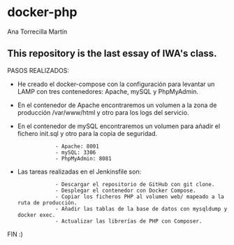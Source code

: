 # docker-php

Ana Torrecilla Martín

This repository is the last essay of IWA's class.
----------------------------------------------------------------------------------------

PASOS REALIZADOS:

  - He creado el docker-compose con la configuración para levantar un LAMP con tres contenedores: Apache, mySQL y PhpMyAdmin.
  - En el contenedor de Apache encontraremos un volumen a la zona de producción /var/www/html y otro para los logs del servicio.
  - En el contenedor de mySQL encontraremos un volumen para añadir el fichero init.sql y otro para la copia de seguridad.  
  
                    - Apache: 8001
                    - mySQL: 3306
                    - PhpMyAdmin: 8081
                    
  - Las tareas realizadas en el Jenkinsfile son:  
  
                    - Descargar el repositorio de GitHub con git clone.
                    - Desplegar el contenedor con Docker Compose.
                    - Copiar los ficheros PHP al volumen web/ mapeado a la ruta de producción.
                    - Añadir las tablas de la base de datos con mysqldump y docker exec.
                    - Actualizar las librerías de PHP con Composer.


FIN :)
